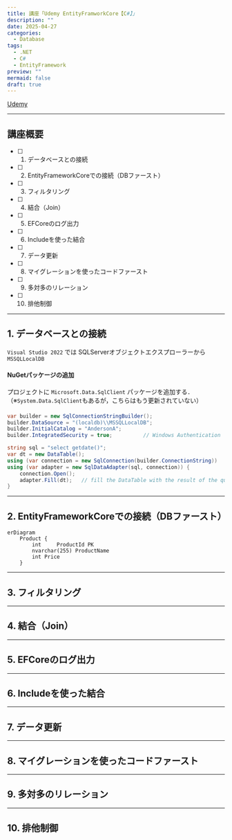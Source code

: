 ```yaml
---
title: 講座「Udemy EntityFramworkCore【C#】」
description: ""
date: 2025-04-27
categories:
  - Database
tags:
  - .NET
  - C#
  - EntityFramework
preview: ""
mermaid: false
draft: true
---
```


[Udemy](https://www.udemy.com/course/efcorebasic/?couponCode=KEEPLEARNING)

---
## 講座概要

- [ ] 1. データベースとの接続 
- [ ] 2. EntityFrameworkCoreでの接続（DBファースト）
- [ ] 3. フィルタリング
- [ ] 4. 結合（Join）
- [ ] 5. EFCoreのログ出力
- [ ] 6. Includeを使った結合
- [ ] 7. データ更新
- [ ] 8. マイグレーションを使ったコードファースト
- [ ] 9. 多対多のリレーション
- [ ] 10. 排他制御


--- 
## 1. データベースとの接続 

`Visual Studio 2022` では
SQLServerオブジェクトエクスプローラーから`MSSQLLocalDB`

#### NuGetパッケージの追加
プロジェクトに `Microsoft.Data.SqlClient` パッケージを追加する．
（※`System.Data.SqlClient`もあるが，こちらはもう更新されていない）


#### 

```cs
var builder = new SqlConnectionStringBuilder();
builder.DataSource = "(localdb)\\MSSQLLocalDB";
builder.InitialCatalog = "AndersonA";
builder.IntegratedSecurity = true;          // Windows Authentication
```

```cs
string sql = "select getdate()";
var dt = new DataTable();
using (var connection = new SqlConnection(builder.ConnectionString))
using (var adapter = new SqlDataAdapter(sql, connection)) {
    connection.Open();
    adapter.Fill(dt);   // fill the DataTable with the result of the query
}
```

--- 
## 2. EntityFrameworkCoreでの接続（DBファースト）

```mermaid
erDiagram
    Product {
        int     ProductId PK
        nvarchar(255) ProductName
        int Price
    }
```




--- 
## 3. フィルタリング


--- 
## 4. 結合（Join）

--- 
## 5. EFCoreのログ出力


--- 
## 6. Includeを使った結合

--- 
## 7. データ更新

--- 
## 8. マイグレーションを使ったコードファースト

--- 
## 9. 多対多のリレーション

--- 
## 10. 排他制御






